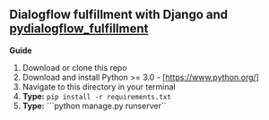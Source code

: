 ## Dialogflow fulfillment with Django and <a href="https://pypi.org/project/pydialogflow-fulfillment/">pydialogflow_fulfillment</a>

<b>Guide</b>
1. Download or clone this repo
2. Download and install Python >= 3.0 - [https://www.python.org/]
3. Navigate to this directory in your terminal
4. **Type:** ```pip install -r requirements.txt```
5. **Type:** ```python manage.py runserver``